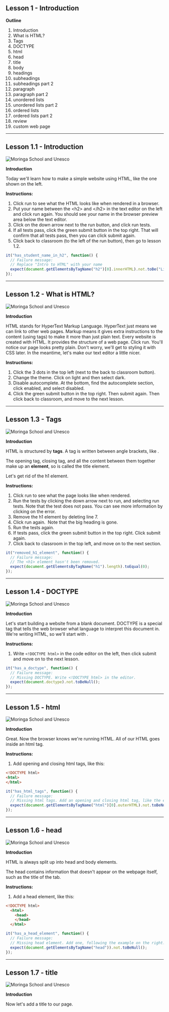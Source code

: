 ## Lesson 1 - Introduction

**Outline**
1. Introduction
2. What is HTML?
3. Tags
4. DOCTYPE
5. html
6. head
7. title
8. body
9. headings
10. subheadings
11. subheadings part 2
12. paragraph
13. paragraph part 2
14. unordered lists
15. unordered lists part 2
16. ordered lists
17. ordered lists part 2
18. review
19. custom web page

************************************************************

## Lesson 1.1 - Introduction

![Moringa School and Unesco](../images/moringa_unesco.png)

**Introduction**

Today we'll learn how to make a simple website using HTML, like the one shown on the left.

**Instructions:**
1. Click run to see what the HTML looks like when rendered in a browser.
2. Put your name between the &lt;h2&gt; and &lt;/h2&gt; in the text editor on the left and click run again. You should see your name in the browser preview area below the text editor.
3. Click on the down arrow next to the run button, and click run tests.
4. If all tests pass, click the green submit button in the top right. That will confirm that all tests pass, then you can click submit again.
5. Click back to classroom (to the left of the run button), then go to lesson 1.2.

```js
it("has_student_name_in_h2", function() {
  // Failure message:
  // Replace "Intro to HTML" with your name
  expect(document.getElementsByTagName("h2")[0].innerHTML).not.toBe("Lions");
});
```

*********************************************************

## Lesson 1.2 - What is HTML?

![Moringa School and Unesco](../images/moringa_unesco.png)

**Introduction**

HTML stands for HyperText Markup Language. HyperText just means we can link to other web pages. Markup means it gives extra instructions to the content (using tags) to make it more than just plain text.
Every website is created with HTML. It provides the structure of a web page.
Click run. You'll notice our page looks pretty plain. Don't worry, we'll get to styling it with CSS later.
In the meantime, let's make our text editor a little nicer.

**Instructions:**
1. Click the 3 dots in the top left (next to the back to classroom button).
2. Change the theme. Click on light and then select dark.  
3. Disable autocomplete. At the bottom, find the autocomplete section, click enabled, and select disabled.  
4. Click the green submit button in the top right. Then submit again. Then click back to classroom, and move to the next lesson.

**************************************************************

## Lesson 1.3 - Tags

![Moringa School and Unesco](../images/moringa_unesco.png)

**Introduction**

HTML is structured by __tags__. A tag is written between angle brackets, like <title>.

You'll notice each __opening tag__ has a corresponding __closing tag__, for example <title> and </title>.

The opening tag, closing tag, and all the content between them together make up an __element__, so <title>Lesson 1</title> is called the title element.

Let's get rid of the h1 element.

**Instructions:**
1. Click run to see what the page looks like when rendered.  
2. Run the tests by clicking the down arrow next to run, and selecting run tests. Note that the test does not pass. You can see more information by clicking on the error.  
3. Remove the h1 element by deleting line 7.
4. Click run again.  Note that the big heading is gone.  
5. Run the tests again.
6. If tests pass, click the green submit button in the top right. Click submit again.  
7. Click back to classroom in the top left, and move on to the next section.

```js
it("removed_h1_element", function() {
  // Failure message:
  // The <h1> element hasn't been removed.
  expect(document.getElementsByTagName("h1").length).toEqual(0);
});
```

***************************************************************

## Lesson 1.4 - DOCTYPE

![Moringa School and Unesco](../images/moringa_unesco.png)

**Introduction**

Let's start building a website from a blank document.
DOCTYPE is a special tag that tells the web browser what language to interpret this document in. We're writing HTML, so we'll start with <!DOCTYPE html>.

**Instructions:**
1. Write `<!DOCTYPE html>` in the code editor on the left, then click submit and move on to the next lesson.
```js
it("has_a_doctype", function() {
  // Failure message:
  // Missing DOCTYPE. Write <!DOCTYPE html> in the editor.
  expect(document.doctype).not.toBeNull();
});
```

********************************************************

## Lesson 1.5 - html

![Moringa School and Unesco](../images/moringa_unesco.png)

**Introduction**

Great. Now the browser knows we're running HTML.
All of our HTML goes inside an html tag.

**Instructions:**
1. Add opening and closing html tags, like this:
```html
<!DOCTYPE html>
<html>
</html>
```

```js
it("has_html_tags", function() {
  // Failure message:
  // Missing html tags. Add an opening and closing html tag, like the example.
  expect(document.getElementsByTagName("html")[0].outerHTML).not.toBeNull();
});
```
*******************************************

## Lesson 1.6 - head

![Moringa School and Unesco](../images/moringa_unesco.png)

**Introduction**

HTML is always split up into head and body elements.

The head contains information that doesn't appear on the webpage itself, such as the title of the tab.

**Instructions:**
1. Add a head element, like this:
```html
<!DOCTYPE html>
  <html>
    <head>
    </head>
  </html>
```

```js
it("has_a_head_element", function() {
  // Failure message:
  // Missing head element. Add one, following the example on the right.
  expect(document.getElementsByTagName("head")).not.toBeNull();
});
```

***************************************************************

## Lesson 1.7 - title

![Moringa School and Unesco](../images/moringa_unesco.png)

**Introduction**

Now let's add a title to our page.

<title> contains the title shown at the top of your browser. For example, the title of this page is repl.it - Lesson 1.7 - title.

![](https://storage.googleapis.com/replit/images/1499027868205_37c2fdff448605633ec482c582e0c846.png)

**Instructions:**
1. Make the title of the page Big Cats, like this:
```html
<!DOCTYPE html>
<html>
  <head>
    <title>Big Cats</title>
  </head>
</html>
```

```js
it("has_a_title", function() {
  // Failure message:
  // Missing title element. Add one, following the example on the right.
  expect(document.title).not.toEqual("");
});
it("title_is_big_cats", function() {
  // Failure message:
  // Title should be "Big Cats". (Make sure it's capitalized correctly and there are no extra spaces.)
  expect(document.title).toBe("Big Cats");
});
```

**********************************************************

## Lesson 1.8 - body

![Moringa School and Unesco](../images/moringa_unesco.png)

**Introduction**

The body contains the main content of your page, which users can actually see. Most of our HTML will be written in here.

**Instructions:**
1. Add a body element, like this:
```html
<!DOCTYPE html>
<html>
  <head>
    <title>Big Cats</title>
  </head>
  <body>
  </body>
</html>
```

```js
it("added_a_body_element", function() {
  // Failure message:
  // Missing <body> element. Add one, following the example on the right.
  expect(document.body.innerHTML).not.toEqual("");
});
```
**********************************************************

## Lesson 1.9 - headings

![Moringa School and Unesco](../images/moringa_unesco.png)

**Introduction**

Now let's get something on the page.

h1 is a big heading. It often matches the title.

**Instructions:**
1. Add a heading that says Big Cats to your page, like this:
```html
<!DOCTYPE html>
<html>
  <head>
    <title>Big Cats</title>
  </head>
  <body>
    <h1>Big Cats</h1>
  </body>
</html>
```
2. Then hit run to see what it looks like!

```js
it("added_an_h1_element", function() {
  // Failure message:
  // Missing h1. Add one, following the example on the right.
  expect(document.getElementsByTagName("h1")[0].innerHTML).not.toBeNull()
});
it("has_correct_content", function() {
  // Failure message:
  // The h1 should say "Big Cats". Make sure it's capitalized correctly and doesn't have any extra spaces.
  expect(document.getElementsByTagName("h1")[0].innerHTML).toEqual("Big Cats");
});
```

*******************************************************

## Lesson 1.10 - subheadings

![Moringa School and Unesco](../images/moringa_unesco.png)

**Introduction**

Nice!
There are other smaller headings, called subheadings. h2, h3, h4, h5, and h6 are valid subheadings. h1 is bigger than h2, which is bigger than h3, and so on.

**Instructions:**
1. Add a subheading that says Lions to your page for our section about lions:
```html
  <!DOCTYPE html>
  <html>
    <head>
      <title>Big Cats</title>
    </head>
    <body>
      <h1>Big Cats</h1>
      <h2>Lions</h2>
    </body>
  </html>
```

```js
it("added_an_h2_element", function() {
  // Failure message:
  // Missing <h2> element. Add one, following the example on the right.
  expect(document.getElementsByTagName("h2")[0].innerHTML).not.toBeNull();
});
it("has_correct_content", function() {
  // Failure message:
  // Your h2 should say "Lions". Make sure it's capitalized correctly and doesn't have any extra spaces.
  expect(document.getElementsByTagName("h2")[0].innerHTML).toEqual("Lions");
});
```

***************************************************************

## Lesson 1.11 - subheadings part 2

![Moringa School and Unesco](../images/moringa_unesco.png)

**Instructions:**

1. Add a subheading that says Tigers to your page:
```html
<!DOCTYPE html>
<html>
  <head>
    <title>Big Cats</title>
  </head>
  <body>
    <h1>Big Cats</h1>
    <h2>Lions</h2>
    <h2>Tigers</h2>
  </body>
</html>
```

```js
it("added_an_h2_element", function() {
  // Failure message:
  // Missing h2. Follow the example on the right.
  expect(document.getElementsByTagName("h2")[1].innerHTML).not.toBeNull();
});
it("has_correct_content", function() {
  // Failure message:
  // Second h2 doesn't say "Tigers". Make sure it's capitalized properly and has no extra spaces.
  expect(document.getElementsByTagName("h2")[1].innerHTML).toEqual("Tigers");
});
```

********************************************************************

## Lesson 1.12 - paragraph

![Moringa School and Unesco](../images/moringa_unesco.png)

**Introduction**

To add more text to a page, use a p element, which stands for __paragraph__.

**Instructions:**
1. Add a paragraph about lions, like this:
```html
	<!DOCTYPE html>
<html>
  <head>
    <title>Big Cats</title>
  </head>
  <body>
    <h1>Big Cats</h1>
    <h2>Lions</h2>
    <p>Here are some fun facts about lions.</p>
    <h2>Tigers</h2>
  </body>
</html>
```
2. Don't forget to hit run to see what it looks like.

```js
it("added_a_p_element", function() {
  // Failure message:
  // Missing <p> element. Add one, following the example on the right.
  expect(document.getElementsByTagName("p")[0].innerHTML).not.toBeNull();
});
it("has_correct_content", function() {
  // Failure message:
  // Text content is incorrect. Make sure it's capitalized correctly and doesn't have any extra spaces.
  expect(document.getElementsByTagName("p")[0].innerHTML).toEqual("Here are some fun facts about lions.");
});
```

***********************************

## Lesson 1.13 - paragraph part 2

![Moringa School and Unesco](../images/moringa_unesco.png)

**Instructions:**

1. Add another p element about tigers:
```html
<!DOCTYPE html>
<html>
  <head>
    <title>Big Cats</title>
  </head>
  <body>
    <h1>Big Cats</h1>
    <h2>Lions</h2>
    <p>Here are some fun facts about lions.</p>
    <h2>Tigers</h2>
    <p>Here are some fun facts about tigers.</p>
  </body>
</html>
```

```js
it("added_a_p_element", function() {
  // Failure message:
  // Missing <p> element. Add one, following the example on the right.
  expect(document.getElementsByTagName("p")[1].innerHTML).not.toBeNull();
});
it("has_correct_content", function() {
  // Failure message:
  // Text content is incorrect. Make sure it's capitalized correctly and doesn't have any extra spaces.
  expect(document.getElementsByTagName("p")[1].innerHTML).toEqual("Here are some fun facts about tigers.");
});
```

*******************************************************

## Lesson 1.14 - unordered lists

![Moringa School and Unesco](../images/moringa_unesco.png)

**Introduction**

Often websites have lists of things. For example, a news website might have news categories to choose from, or a recipe site might have a list of steps to follow.
Our website will have a list of fun facts about lions!

Lists can be ordered (using `<ol>`) or unordered (using `<ul>`). Either way, they contain list items (using `<li>`).

**Instructions:**
1. Try adding an unordered list (using `<ul>`) with facts about lions. Things are starting to get a bit crowded, so from now on we'll just show the <body> here:
	```html
	<body>
    <h1>Big Cats</h1>
    <h2>Lions</h2>
    <p>Here are some fun facts about lions.</p>
    <ul>
      <li>Lions weigh up to 250 kgs.</li>
      <li>A lion's roar can be heard up to 8 km away.</li>
      <li>Female lions hunt, while male lions guard their territory and their cubs.</li>
    </ul>
    <h2>Tigers</h2>
    <p>Here are some fun facts about tigers.</p>
  </body>
	```
By the way, you might have noticed a comment in the text editor that says write your code here.

A comment is a piece of code that has no effect on the resulting web page, but can be useful to write for anyone reading your code.

A comment starts with `<!-- `and ends with` -->`, so altogether a comment looks like this:
```html
<!-- this is a comment -->
```

```js
it("added_a_ul_element", function() {
  // Failure message:
  // Missing <ul> element. Add one, following the example on the right.
  expect(document.getElementsByTagName("ul")[0].innerHTML).not.toBeNull();
});
it("added_three_li_elements", function() {
  // Failure message:
  // Missing <li> elements. Make sure you have three, following the example on the right.
  expect(document.getElementsByTagName("li")[2].innerHTML).not.toBeNull();
});
```

****************************************************
## Lesson 1.15 - unordered lists part 2

![Moringa School and Unesco](../images/moringa_unesco.png)

**Instructions:**

1. Now add an unordered list with facts about tigers, like this:
	```html
  <body>
    <h1>Big Cats</h1>
    <h2>Lions</h2>
    <p>Here are some fun facts about lions.</p>
    <ul>
      <li>Lions weigh up to 250 kgs.</li>
      <li>A lion's roar can be heard up to 8 km away.</li>
      <li>Female lions hunt, while male lions guard their territory and their cubs.</li>
    </ul>
    <h2>Tigers</h2>
    <p>Here are some fun facts about tigers.</p>
    <ul>
      <li>Tigers are the largest of the big cats, weighing up to 300 kg.</li>
      <li>Each tiger's stripes are unique.</li>
      <li>Tigers are very good swimmers.</li>
    </ul>
  </body>
	```

```js
it("added_a_ul_element", function() {
  // Failure message:
  // Missing <ul> element. Add one, following the example on the right.
  expect(document.getElementsByTagName("ul")[1].innerHTML).not.toBeNull();
});
it("added_three_li_elements", function() {
  // Failure message:
  // Missing <li> elements. Add them, following the example on the right.
  expect(document.getElementsByTagName("li")[5].innerHTML).not.toBeNull();
});
```

**********************************************************

## Lesson 1.16 - ordered list

![Moringa School and Unesco](../images/moringa_unesco.png)

**Introduction**

Unordered lists (`<ul>`) are formatted with bullet points. Ordered lists (`<ol>`) are formatted with numbers.

It's important that viewers of our website know what to do if they run into a lion.

**Instructions:**
1. Add a paragraph (`<p>`) and an ordered list (`<ol>`) about lions, like this:
	```html
	<body>
  <h1>Big Cats</h1>
  <h2>Lions</h2>
  <p>Here are some fun facts about lions.</p>
  <ul>
    <li>Lions weigh up to 250 kgs.</li>
    <li>A lion's roar can be heard up to 8 km away.</li>
    <li>Female lions hunt, while male lions guard their territory and their cubs.</li>
  </ul>
  <p>What to do if a lion sneaks up on you:</p>
  <ol>
    <li>Freeze.</li>
    <li>Don't make eye contact.</li>
    <li>Wave your arms above your head and scream as loud as you can!</li>
  </ol>
  <h2>Tigers</h2>
  <p>Here are some fun facts about tigers.</p>
  <ul>
    <li>Tigers are the largest of the big cats, weighing up to 300 kg.</li>
    <li>Each tiger's stripes are unique.</li>
    <li>Tigers are very good swimmers.</li>
  </ul>
</body>
```
Now we know the order of steps to take when we run into a lion!

```js
it("added_a_p_element", function() {
  // Failure message:
  // Missing <p> element. Add one, following the example on the right.
  expect(document.getElementsByTagName("p")[2].innerHTML).not.toBeNull();
});
it("added_an_ol_element", function() {
  // Failure message:
  // Missing <ol> element. Add one, following the example on the right.
  expect(document.getElementsByTagName("ol")[0].innerHTML).not.toBeNull();
});
it("added_three_li_elements", function() {
  // Failure message:
  // Missing <li> elements. Add three, following the example on the right.
  expect(document.getElementsByTagName("li")[8].innerHTML).not.toBeNull();
});
```

************************************************************

## Lesson 1.17 - ordered lists part 2

![Moringa School and Unesco](../images/moringa_unesco.png)

**Introduction**

Let's add an ordered list to our tiger example.

Things were getting too long again, so we cut out some of the content below and replaced it with a comment.

**Instructions:**
1. Now add another paragraph (`<p>`) and ordered list (`<ol>`) about tigers.
	```html
<body>
  <!-- Some content has been cut out for space. -->
  <h2>Tigers</h2>
  <p>Here are some fun facts about tigers.</p>
  <ul>
    <li>Tigers are the largest of the big cats, weighing up to 300 kg.</li>
    <li>Each tiger's stripes are unique.</li>
    <li>Tigers are very good swimmers.</li>
  </ul>
  <p>The most populous species left are:</p>
  <ol>
    <li>Bengal tiger (about 2,000)</li>
    <li>Indochinese tiger (about 1,000)</li>
    <li>Sumatran tiger (about 500)</li>
  </ol>
</body>
```

```js
it("added_a_p_element", function() {
  // Failure message:
  // Missing <p> element. Add one, following the example on the right.
  expect(document.getElementsByTagName("p")[3].innerHTML).not.toBeNull();
});
it("added_an_ol_element", function() {
  // Failure message:
  // Missing <p> element. Add one, following the example on the right.
  expect(document.getElementsByTagName("ol")[1].innerHTML).not.toBeNull();
});
it("added_three_li_elements", function() {
  // Failure message:
  // Missing <li> elements. Add three, following the example on the right.
  expect(document.getElementsByTagName("li")[11].innerHTML).not.toBeNull();
});
```

***************************************************************

## Lesson 1.18 - Review

![Moringa School and Unesco](../images/moringa_unesco.png)

**Introduction**

Great work!

We just created our first web page using HTML. We learned about important tags: DOCTYPE, html, head, title, body, h1, h2, p, ul, ol, and li.

Take a minute to answer the following questions with your partner. If you’re not sure about your answer, discuss it with another pair.

- What's the difference between a tag and an element?
- What are the two parts of every html element?
- Think about some websites you've seen. What features would you like to be able to add to your own site?

**Instructions:**
1. When you're done, add an `<h1>` that says Authors and a `<p>` with your names at the end of the body.
	```html
  <body>
    <!-- content removed to save space -->
    <h1>Authors</h1>
    <p>Name One and Name Two</p>
  </body>
	```
2. Then, as always, run your code and check it out.
3. Congratulations on building your first web page!

```js
it("has_two_h1_elements", function() {
  // Failure message:
  // Missing <h1> element. Add one with your name, following the example on the right.
  expect(document.getElementsByTagName("h1")[1].innerHTML).not.toBeNull();
});
it("has_correct_content", function() {
  // Failure message:
  // h1 should say Authors. Make sure it's capitalized correctly and doesn't have any extra spaces.
  expect(document.getElementsByTagName("h1")[1].innerHTML).toEqual("Authors");
});
it("has_five_p_elements", function() {
  // Failure message:
  // Missing <p> element. Add one with your names, following the example on the right.
  expect(document.getElementsByTagName("p")[4].innerHTML).not.toBeNull();
});
```

*************************************************************

## Lesson 1.19 - Custom web page

![Moringa School and Unesco](../images/moringa_unesco.png)

It's time for you to continue to practice using the concepts you learned today by building a website! It can be about anything you want.

Here are some ideas to get you started:
  + Create a website for your business idea. Put the name of your business in an `<h1>` element, list the services you offer, and write a paragraph with a description of the company.
  + Create a fan site for your favorite band. Add a list of your favorite songs or albums. Write a short biography paragraph for each member of the band.
  + Create a personal website all about you! List your interests, your friends, places you want to visit - the options are endless.
Feel free to look back at previous lessons to refresh your memory on HTML.
